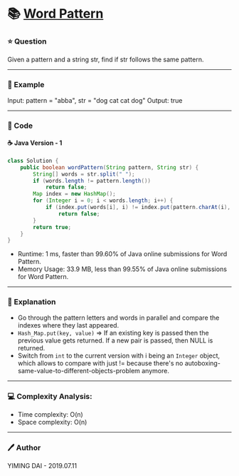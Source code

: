 # :books: [Word Pattern](https://leetcode.com/problems/word-pattern/)

### :star: Question

Given a pattern and a string str, find if str follows the same pattern.

--- 

### :car: Example

Input: pattern = "abba", str = "dog cat cat dog"
Output: true

---

### :hammer: Code

#### :coffee: Java Version - 1

```java
class Solution {
    public boolean wordPattern(String pattern, String str) {
        String[] words = str.split(" ");
        if (words.length != pattern.length())
            return false;
        Map index = new HashMap();
        for (Integer i = 0; i < words.length; i++) {
            if (index.put(words[i], i) != index.put(pattern.charAt(i), i))
                return false;
        }
        return true;
    }
}
```

- Runtime: 1 ms, faster than 99.60% of Java online submissions for Word Pattern.
- Memory Usage: 33.9 MB, less than 99.55% of Java online submissions for Word Pattern.

---

### :pencil: Explanation

- Go through the pattern letters and words in parallel and compare the indexes where they last appeared.
- `Hash_Map.put(key, value)` => If an existing key is passed then the previous value gets returned. If a new pair is passed, then NULL is returned.
- Switch from `int` to the current version with i being an `Integer` object, which allows to compare with just != because there's no autoboxing-same-value-to-different-objects-problem anymore.

---

### :computer: Complexity Analysis:

- Time complexity: O(n)
- Space complexity: O(n)

---

### :pen: Author

YIMING DAI - 2019.07.11
